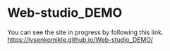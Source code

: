# Web-studio_DEMO 
You can see the site in progress by following this link.
https://lysenkomikle.github.io/Web-studio_DEMO/
